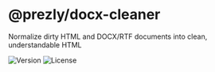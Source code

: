 # @prezly/docx-cleaner

Normalize dirty HTML and DOCX/RTF documents into clean, understandable HTML

![Version](https://img.shields.io/npm/v/@prezly/docx-cleaner)
![License](https://img.shields.io/npm/l/@prezly/docx-cleaner)
